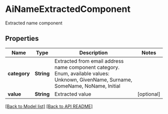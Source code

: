 # AiNameExtractedComponent

Extracted name component             

## Properties
Name | Type | Description | Notes
------------ | ------------- | ------------- | -------------
**category** | **String** | Extracted from email address name component category. Enum, available values: Unknown, GivenName, Surname, SomeName, NoName, Initial | 
**value** | **String** | Extracted value              |  [optional]




[[Back to Model list]](Models.md) [[Back to API README]](README.md)
